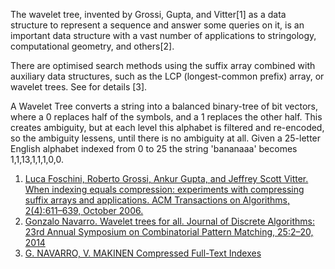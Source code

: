 The wavelet tree, invented by Grossi, Gupta, and Vitter[1] as a data structure to represent a sequence and answer some queries on it, is an important data structure with a vast number of applications to stringology, computational geometry, and others[2].

There are optimised search methods using the suffix array combined with auxiliary data structures, such as the LCP (longest-common prefix) array, or wavelet trees. See for details [3].

A Wavelet Tree converts a string into a balanced binary-tree of bit vectors, where a 0 replaces half of the symbols, and a 1 replaces the other half. This creates ambiguity, but at each level this alphabet is filtered and re-encoded, so the ambiguity lessens, until there is no ambiguity at all. Given a 25-letter English alphabet indexed from 0 to 25 the string 'bananaaa' becomes 1,1,13,1,1,1,0,0.

1. <a href="http://www.di.unipi.it/~grossi/PAPERS/soda04.pdf">Luca Foschini, Roberto Grossi, Ankur Gupta, and Jeffrey Scott Vitter. When indexing equals compression: experiments with compressing suffix arrays and applications. ACM Transactions
on Algorithms, 2(4):611–639, October 2006.</a>
2. <a href="http://www.dcc.uchile.cl/~gnavarro/ps/cpm12.pdf">Gonzalo Navarro. Wavelet trees for all. Journal of Discrete Algorithms: 23rd Annual Symposium on Combinatorial Pattern Matching, 25:2–20, 2014</a>
3. <a href="http://www.captura.uchile.cl/bitstream/handle/2250/6348/Navarro_Gonzalo-%20suc.pdf?sequence=1">G. NAVARRO, V. MAKINEN Compressed Full-Text Indexes</a>
